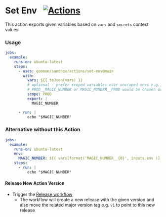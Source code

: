 # Set Env &nbsp; [![Actions](https://img.shields.io/badge/qoomon-GitHub%20Actions-blue)](https://github.com/qoomon/actions)

This action exports given variables based on `vars` and `secrets` context values.

### Usage
```yaml
jobs:
  example:
    runs-on: ubuntu-latest
    steps:
      - uses: qoomon/sandbox/actions/set-env@main
        with:
          vars: ${{ toJson(vars) }}
          # optional - prefer scoped variables over unscoped ones e.g.,
          # PROD__MAGIC_NUMBER or MAGIC_NUMBER__PROD would be chosen over MAGIC_NUMBER
          scope: PROD
          export: |
            MAGIC_NUMBER

      - run: |
          echo "$MAGIC_NUMBER"
```

### Alternative without this Action
```yaml
jobs:
  example:
    runs-on: ubuntu-latest
    env:
      MAGIC_NUMBER: ${{ vars[format('MAGIC_NUMBER__{0}', inputs.env )] }}
    steps:
      - run: |
          echo "$MAGIC_NUMBER"
```


#### Release New Action Version
- Trigger the [Release workflow](../../actions/workflows/release.yaml)
  - The workflow will create a new release with the given version and also move the related major version tag e.g. `v1` to point to this new release
